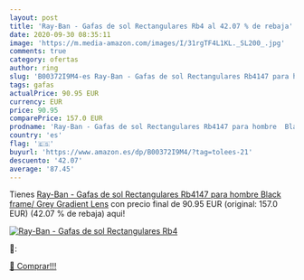 ```yaml
---
layout: post
title: 'Ray-Ban - Gafas de sol Rectangulares Rb4 al 42.07 % de rebaja'
date: 2020-09-30 08:35:11
image: 'https://m.media-amazon.com/images/I/31rgTF4L1KL._SL200_.jpg'
comments: true
category: ofertas
author: ring
slug: 'B00372I9M4-es Ray-Ban - Gafas de sol Rectangulares Rb4147 para hombre...'
tags: gafas
actualPrice: 90.95 EUR
currency: EUR
price: 90.95
comparePrice: 157.0 EUR
prodname: 'Ray-Ban - Gafas de sol Rectangulares Rb4147 para hombre  Black frame/ Grey Gradient Lens'
country: 'es'
flag: '🇪🇸'
buyurl: 'https://www.amazon.es/dp/B00372I9M4/?tag=tolees-21'
descuento: '42.07'
average: '87.45'
---
```


Tienes [Ray-Ban - Gafas de sol Rectangulares Rb4147 para hombre  Black frame/ Grey Gradient Lens](https://www.amazon.es/dp/B00372I9M4/?tag=tolees-21) con precio final de  90.95 EUR (original: 157.0 EUR) (42.07 %  de rebaja) aqui!

[![Ray-Ban - Gafas de sol Rectangulares Rb4](https://m.media-amazon.com/images/I/31rgTF4L1KL._SL200_.jpg)](https://www.amazon.es/dp/B00372I9M4/?tag=tolees-21)

🔎:


[🛒 Comprar!!!](https://www.amazon.es/dp/B00372I9M4/?tag=tolees-21)
